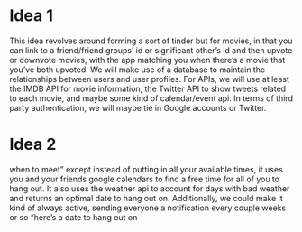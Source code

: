 # Idea 1

  This idea revolves around forming a sort of tinder but for movies, in that you can link to a friend/friend groups’ id or significant other’s id and then upvote or downvote movies, with the app matching you when there’s a movie that you’ve both upvoted. We will make use of a database to maintain the relationships between users and user profiles. For APIs, we will use at least the IMDB API for movie information, the Twitter API to show tweets related to each movie, and maybe some kind of calendar/event api. In terms of third party authentication, we will maybe tie in Google accounts or Twitter. 


# Idea 2

when to meet” except instead of putting in all your available times, it uses you and your friends google calendars to find a free time for all of you to hang out. It also uses the weather api to account for days with bad weather and returns an optimal date to hang out on. Additionally, we could make it kind of always active, sending everyone a notification every couple weeks or so “here’s a date to hang out on
